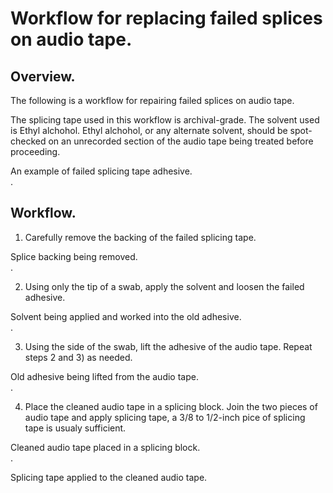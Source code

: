 # Workflow for replacing failed splices on audio tape. 

## Overview. 
The following is a workflow for repairing failed splices on audio tape.  


The splicing tape used in this workflow is archival-grade.  The solvent used is Ethyl alchohol.  Ethyl alchohol, or any alternate solvent, should be spot-checked on an unrecorded section of the audio tape being treated before proceeding.  

An example of failed splicing tape adhesive.  
![](). 

## Workflow. 
1) Carefully remove the backing of the failed splicing tape.  

  
Splice backing being removed.  
![](). 


2) Using only the tip of a swab, apply the solvent and loosen the failed adhesive.  
  
  Solvent being applied and worked into the old adhesive.  
![]().   


3) Using the side of the swab, lift the adhesive of the audio tape.  Repeat steps 2 and 3) as needed.

Old adhesive being lifted from the audio tape.  
![]().  

4) Place the cleaned audio tape in a splicing block.  Join the two pieces of audio tape and apply splicing tape, a 3/8 to 1/2-inch pice of splicing tape is usualy sufficient.  
  
  Cleaned audio tape placed in a splicing block.  
  ![](). 
    
  Splicing tape applied to the cleaned audio tape.  
  ![]()
  
 
